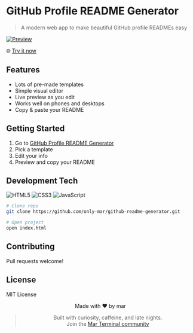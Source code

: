 # GitHub Profile README Generator

> A modern web app to make beautiful GitHub profile READMEs easy

[![Preview](https://github.com/only-mar/github-readme-generator/blob/main/image/image.png)](https://github-readmegenerator.netlify.app/)

🌐 [Try it now](https://github-readmegenerator.netlify.app/)

## Features

-  Lots of pre-made templates  
-  Simple visual editor  
-  Live preview as you edit  
-  Works well on phones and desktops  
-  Copy & paste your README  

## Getting Started

1. Go to [GitHub Profile README Generator](https://github-readmegenerator.netlify.app/)  
2. Pick a template  
3. Edit your info  
4. Preview and copy your README  

## Development Tech

![HTML5](https://img.shields.io/badge/HTML5-E34F26?style=flat&logo=html5&logoColor=white) ![CSS3](https://img.shields.io/badge/CSS3-1572B6?style=flat&logo=css3&logoColor=white) ![JavaScript](https://img.shields.io/badge/JavaScript-F7DF1E?style=flat&logo=javascript&logoColor=black)  

```bash
# Clone repo
git clone https://github.com/only-mar/github-readme-generator.git

# Open project
open index.html
```

## Contributing

Pull requests welcome!

## License

MIT License

<div align="center">

Made with ❤️ by mar  
> Built with curiosity, caffeine, and late nights.  
Join the [Mar Terminal community](https://discord.gg/marx)

</div>
